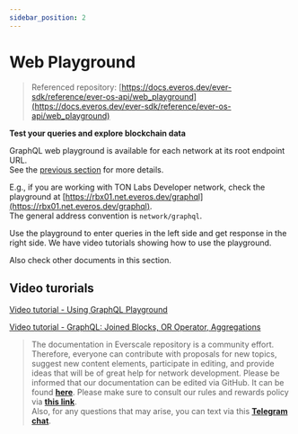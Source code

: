```yaml
---
sidebar_position: 2
---
```


# Web Playground

> Referenced repository: [https://docs.everos.dev/ever-sdk/reference/ever-os-api/web_playground](https://docs.everos.dev/ever-sdk/reference/ever-os-api/web_playground)

**Test your queries and explore blockchain data**

GraphQL web playground is available for each network at its root endpoint URL.  
See the [previous section](networks.md) for more details.

E.g., if you are working with TON Labs Developer network, check the playground at [https://rbx01.net.everos.dev/graphql](https://rbx01.net.everos.dev/graphql).  
The general address convention is `network/graphql`.

Use the playground to enter queries in the left side and get response in the right side. We have video tutorials showing how to use the playground.

Also check other documents in this section.

## Video turorials

[<u>Video tutorial - Using GraphQL Playground</u>](https://www.youtube.com/watch?v=ZQJpd0vJCgA)


[<u>Video tutorial - GraphQL: Joined Blocks, OR Operator, Aggregations</u>](https://www.youtube.com/watch?v=8dNAv5vsYRI)

> The documentation in Everscale repository is a community effort. Therefore, everyone can contribute with proposals for new topics, suggest new content elements, participate in editing, and provide ideas that will be of great help for network development. Please be informed that our documentation can be edited via GitHub. It can be found [**here**](https://docs.everscale.network/). 
Please make sure to consult our rules and rewards policy via [**this link**](https://docs.everscale.network/contribute/hot-streams/documentations).  
Also, for any questions that may arise, you can text via this [**Telegram chat**](https://t.me/+C2IpQXWZtCwxYzEy).